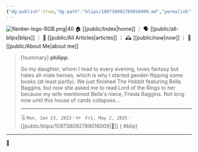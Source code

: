 ```yaml
---
{"dg-publish":true,"dg-path":"blips/109738092789016009.md","permalink":"/blips/109738092789016009/","title":"philipp on mastodon @ 2023-01-23","created":"2023-01-23T10:40:09","updated":"2025-05-02T08:50:43"}
---
```



<div class="transclusion internal-embed is-loaded"><div class="markdown-embed">




![flenker-logo-RGB.png|40](/img/user/attachments/flenker-logo-RGB.png)
🏠 [[public/Index\|home]]  ⋮ 🗣️ [[public/all-blips\|blips]] ⋮  📝 [[public/All Articles\|articles]]  ⋮ 🕰️ [[public/now\|now]] ⋮ 🪪 [[public/About Me\|about me]]


</div></div>


> [!summary] **philipp**:
>
> So my daughter, whom I read to every evening, loves fantasy but hates all-male heroes, which is why I started gender-flipping some books (at least partly). We just finished The Hobbit featuring Bella Baggins, but now she asked me to read Lord of the Rings to her because my wife mentioned Bella's niece, Frieda Baggins. Not long now until this house of cards collapses…
> - - -
>
> 🗓️ <code>Mon, Jan 23, 2023</code>  · ✏️ <code> Fri, May 2, 2025</code>  · [[public/blips/109738092789016009\|🔗]]
{ #blip}


- - -

 👾
